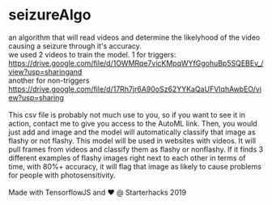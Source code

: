 # seizureAlgo
an algorithm that will read videos and determine the likelyhood of the video causing a seizure through it's accuracy. 
<br>
we used 2 videos to train the model. 1 for triggers:<br>
https://drive.google.com/file/d/1OWMRqe7vicKMpqWYfGgohuBp5SQEBEv_/view?usp=sharingand 
<br>another for non-triggers<br>
https://drive.google.com/file/d/17Rh7jr6A90oSz62YYKaQaUFVIqhAwbEO/view?usp=sharing<br>
<br>
This csv file is probably not much use to you, so if you want to see it in action, contact me to give you access to the AutoML link. Then, you would just add and image and the model will automatically classify that image as flashy or not flashy. This model will be used in websites with videos. It will pull frames from videos and classify them as flashy or nonflashy. If it finds 3 different examples of flashy images right next to each other in terms of time, with 80%+ accuracy, it will flag that image as likely to cause problems for people with photosensitivity.
<br>
<br>
Made with TensorflowJS and :heart: @ Starterhacks 2019
